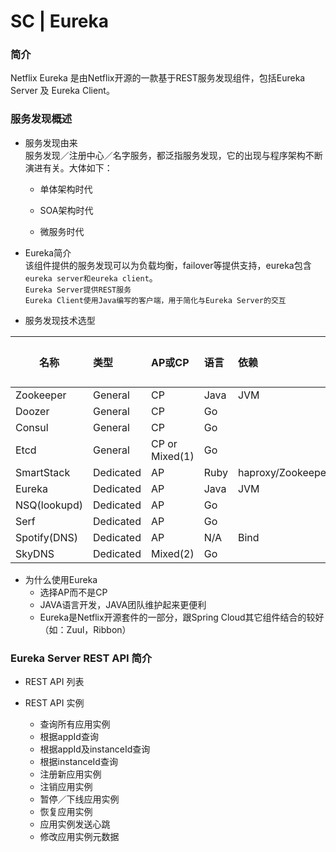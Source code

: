 # SC | Eureka #
### 简介 ####
Netflix Eureka 是由Netflix开源的一款基于REST服务发现组件，包括Eureka Server 及 Eureka Client。

### 服务发现概述 ###
- 服务发现由来<br/>
服务发现／注册中心／名字服务，都泛指服务发现，它的出现与程序架构不断演进有关。大体如下：
  + 单体架构时代

  + SOA架构时代

  + 微服务时代

- Eureka简介<br/>
该组件提供的服务发现可以为负载均衡，failover等提供支持，eureka包含```eureka server和eureka client```。<br/>
```Eureka Server提供REST服务```<br/>
```Eureka Client使用Java编写的客户端，用于简化与Eureka Server的交互```<br/>

- 服务发现技术选型<br/>

名称|类型|AP或CP|语言|依赖|集成|一致性算法
---|:--|:---|:---|:---|:---|:---
Zookeeper|General|CP|Java|JVM|Client Binding|Paxos
Doozer|General|CP|Go||Client Binding|Paxos
Consul|General|CP|Go||HTTP/DNS Library|Raft
Etcd|General|CP or Mixed(1)|Go||Client Binding / HTTP|Raft
SmartStack|Dedicated|AP|Ruby|haproxy/Zookeeper|Sidekick(nerve/synapse)|
Eureka|Dedicated|AP|Java|JVM|Java Client|
NSQ(lookupd)|Dedicated|AP|Go||Client Binding|
Serf|Dedicated|AP|Go||Local CLI|
Spotify(DNS)|Dedicated|AP|N/A|Bind|DNS Library|
SkyDNS|Dedicated|Mixed(2)|Go||HTTP/DNS Library|

- 为什么使用Eureka
  + 选择AP而不是CP
  + JAVA语言开发，JAVA团队维护起来更便利
  + Eureka是Netflix开源套件的一部分，跟Spring Cloud其它组件结合的较好（如：Zuul，Ribbon）

### Eureka Server REST API 简介 ###
- REST API 列表

- REST API 实例
  + 查询所有应用实例
  + 根据appId查询
  + 根据appId及instanceId查询
  + 根据instanceId查询
  + 注册新应用实例
  + 注销应用实例
  + 暂停／下线应用实例
  + 恢复应用实例
  + 应用实例发送心跳
  + 修改应用实例元数据



